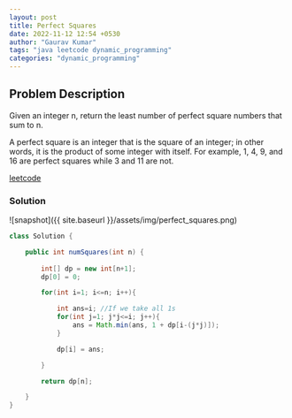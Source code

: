 ```yaml
---
layout: post
title: Perfect Squares
date: 2022-11-12 12:54 +0530
author: "Gaurav Kumar"
tags: "java leetcode dynamic_programming"
categories: "dynamic_programming"
---
```


## Problem Description

Given an integer n, return the least number of perfect square numbers that sum to n.

A perfect square is an integer that is the square of an integer; in other words, it is the product of some integer with itself. For example, 1, 4, 9, and 16 are perfect squares while 3 and 11 are not.

[leetcode](https://leetcode.com/problems/perfect-squares/description/)  

### Solution

![snapshot]({{ site.baseurl }}/assets/img/perfect_squares.png)

```java
class Solution {

    public int numSquares(int n) {
        
        int[] dp = new int[n+1];
        dp[0] = 0;

        for(int i=1; i<=n; i++){

            int ans=i; //If we take all 1s
            for(int j=1; j*j<=i; j++){
                ans = Math.min(ans, 1 + dp[i-(j*j)]);
            }

            dp[i] = ans;

        }

        return dp[n];

    }
}
```
